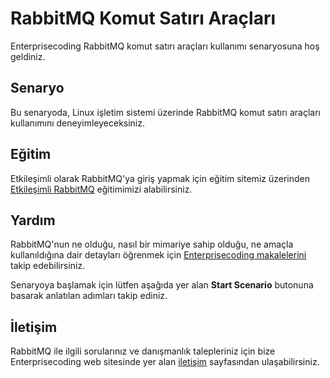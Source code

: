 
# RabbitMQ Komut Satırı Araçları

Enterprisecoding RabbitMQ komut satırı araçları kullanımı senaryosuna hoş geldiniz.

## Senaryo

Bu senaryoda, Linux işletim sistemi üzerinde RabbitMQ komut satırı araçları kullanımını deneyimleyeceksiniz.

## Eğitim

Etkileşimli olarak RabbitMQ'ya giriş yapmak için eğitim sitemiz üzerinden [Etkileşimli RabbitMQ](https://akademi.enterprisecoding.com/egitimler/kubernetes/rabbitmq-online-ve-sinif-egitimi/) eğitimimizi alabilirsiniz.

## Yardım

RabbitMQ'nun ne olduğu, nasıl bir mimariye sahip olduğu, ne amaçla kullanıldığına dair detayları öğrenmek için [Enterprisecoding makalelerini](http://www.enterprisecoding.com) takip edebilirsiniz.

Senaryoya başlamak için lütfen aşağıda yer alan **Start Scenario** butonuna basarak anlatılan adımları takip ediniz.

## İletişim

RabbitMQ ile ilgili sorularınız ve danışmanlık talepleriniz için bize Enterprisecoding web sitesinde yer alan [iletişim](https://enterprisecoding.com/iletisim/) sayfasından ulaşabilirsiniz.
